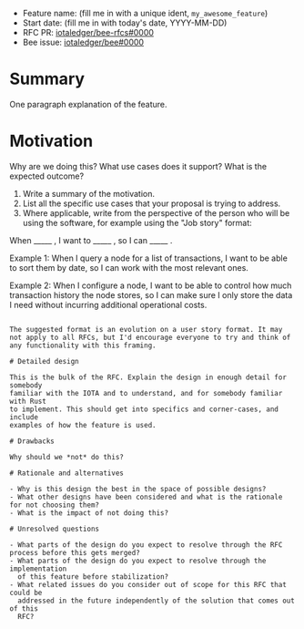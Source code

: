 + Feature name: (fill me in with a unique ident, `my_awesome_feature`)
+ Start date: (fill me in with today's date, YYYY-MM-DD)
+ RFC PR: [iotaledger/bee-rfcs#0000](https://github.com/iotaledger/bee-rfcs/pull/0000)
+ Bee issue: [iotaledger/bee#0000](https://github.com/iotaledger/bee/issues/0000)

# Summary

One paragraph explanation of the feature.

# Motivation

Why are we doing this? What use cases does it support? What is the expected outcome?

1. Write a summary of the motivation.
2. List all the specific use cases that your proposal is trying to address. 
3. Where applicable, write from the perspective of the person who will be using the software, for example using the "Job story" format:


When _____ , I want to _____ , so I can _____ .

Example 1:
When I query a node for a list of transactions, I want to be able to sort them by date, so I can work with the most relevant ones.

Example 2:
When I configure a node, I want to be able to control how much transaction history the node stores, so I can make sure I only store the data I need without incurring additional operational costs.

```

The suggested format is an evolution on a user story format. It may not apply to all RFCs, but I'd encourage everyone to try and think of any functionality with this framing.

# Detailed design

This is the bulk of the RFC. Explain the design in enough detail for somebody
familiar with the IOTA and to understand, and for somebody familiar with Rust
to implement. This should get into specifics and corner-cases, and include
examples of how the feature is used.

# Drawbacks

Why should we *not* do this?

# Rationale and alternatives

- Why is this design the best in the space of possible designs?
- What other designs have been considered and what is the rationale for not choosing them?
- What is the impact of not doing this?

# Unresolved questions

- What parts of the design do you expect to resolve through the RFC process before this gets merged?
- What parts of the design do you expect to resolve through the implementation
  of this feature before stabilization?
- What related issues do you consider out of scope for this RFC that could be
  addressed in the future independently of the solution that comes out of this
  RFC?
